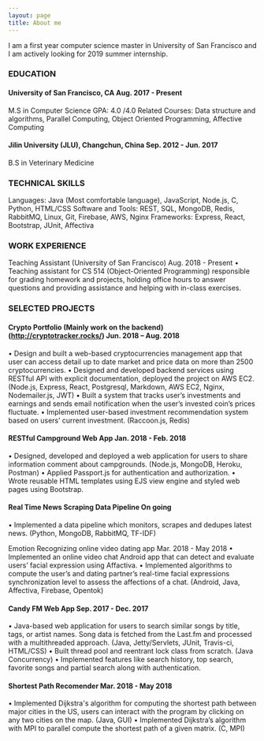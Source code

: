 ```yaml
---
layout: page
title: About me
---
```


I am a first year computer science master in University of San Francisco and I am actively looking for 2019 summer internship.


### EDUCATION																
#### University of San Francisco, CA										       Aug. 2017 - Present
M.S in Computer Science 												   GPA: 4.0 /4.0
Related Courses: Data structure and algorithms, Parallel Computing, Object Oriented Programming, Affective Computing 

#### Jilin University (JLU), Changchun, China 								    	    Sep. 2012 - Jun. 2017
B.S in Veterinary Medicine


### TECHNICAL SKILLS															 
Languages:			Java (Most comfortable language), JavaScript, Node.js, C, Python, HTML/CSS
Software and Tools: 	 REST, SQL, MongoDB, Redis, RabbitMQ, Linux, Git, Firebase, AWS, Nginx 
Frameworks: 		Express, React, Bootstrap, JUnit, Affectiva

### WORK EXPERIENCE															
Teaching Assistant (University of San Francisco)							       	       Aug. 2018 - Present
•  Teaching assistant for CS 514 (Object-Oriented Programming) responsible for grading homework and projects, holding office hours to answer questions and providing assistance and helping with in-class exercises.

### SELECTED PROJECTS  				      										
#### Crypto Portfolio (Mainly work on the backend) (http://cryptotracker.rocks/)       		             Jun. 2018 – Aug. 2018
•  Design and built a web-based cryptocurrencies management app that user can access detail up to date market and price data on more than 2500 cryptocurrencies.
•  Designed and developed backend services using RESTful API with explicit documentation, deployed the project on AWS EC2. (Node.js, Express, React, Postgresql, Markdown, AWS EC2, Nginx, Nodemailer.js, JWT)
•  Built a system that tracks user’s investments and earnings and sends email notification when the user’s invested coin’s prices fluctuate. 
•  Implemented user-based investment recommendation system based on users’ current investment. (Raccoon.js, Redis)   


       
#### RESTful Campground Web App				       	   		                			                              Jan. 2018 - Feb. 2018
•  Designed, developed and deployed a web application for users to share information comment about campgrounds. 
(Node.js, MongoDB, Heroku, Postman)
•  Applied Passport.js for authentication and authorization.
•  Wrote reusable HTML templates using EJS view engine and styled web pages using Bootstrap. 

#### Real Time News Scraping Data Pipeline	    							                                                        On going
•  Implemented a data pipeline which monitors, scrapes and dedupes latest news.  (Python, MongoDB, RabbitMQ, TF-IDF)

Emotion Recognizing online video dating app	 		 		             	                  Mar. 2018 - May 2018
•  Implemented an online video chat Android app that can detect and evaluate users’ facial expression using Affactiva.
•  Implemented algorithms to compute the user’s and dating partner’s real-time facial expressions synchronization level to assess the affections of a chat. (Android, Java, Affectiva, Firebase, Opentok)

#### Candy FM Web App 		 							    		 	                                                       Sep. 2017 - Dec. 2017
•  Java-based web application for users to search similar songs by title, tags, or artist names. Song data is fetched from the Last.fm and processed with a multithreaded approach.  (Java, Jetty/Servlets, JUnit, Travis-ci, HTML/CSS)
•  Built thread pool and reentrant lock class from scratch. (Java Concurrency)
•  Implemented features like search history, top search, favorite songs and partial search along with authentication.

#### Shortest Path Recomender								 			                                                        Mar. 2018 - May 2018
•  Implemented Dijkstra's algorithm for computing the shortest path between major cities in the US, users can interact with the program by clicking on any two cities on the map. (Java, GUI)
•  Implemented Dijkstra’s algorithm with MPI to parallel compute the shortest path of a given matrix. (C, MPI)   






